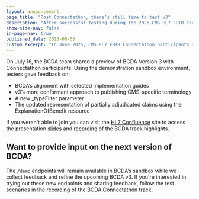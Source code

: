 ```yaml
---
layout: announcement
page_title: "Post Connectathon, there’s still time to test v3"
description: "After successful testing during the 2025 CMS HL7 FHIR Connectathon, a demo of Version 3 is still open to try."
show-side-nav: false
in-page-nav: true
published_date: 2025-08-05
custom_excerpt: "In June 2025, CMS HL7 FHIR Connectathon participants gave feedback on Version 3 in the BCDA sandbox. The demo endpoints are still open for testing."
---
```


On July 16, the BCDA team shared a preview of BCDA Version 3 with Connectathon participants. Using the demonstration sandbox environment, testers gave feedback on:

- BCDA’s alignment with selected implementation guides
- v3’s more conformant approach to publishing CMS-specific terminology
- A new _typeFilter parameter
- The updated representation of partially adjudicated claims using the ExplanationOfBenefit resource

If you weren't able to join you can visit the [HL7 Confluence](https://confluence.hl7.org/spaces/FHIR/pages/324971281/CMS+2025+-+07+FHIR+Connectathon+6) site to access the presentation [slides](https://confluence.hl7.org/download/attachments/345083176/2025BCDA_hl7_highlights.pdf?version=1&modificationDate=1752768789792&api=v2) and [recording](https://vimeo.com/1104565738/0573e89197) of the BCDA track highlights.

## Want to provide input on the next version of BCDA?

The `/demo` endpoints will remain available in BCDA’s sandbox while we collect feedback and refine the upcoming BCDA v3. If you're interested in trying out these new endpoints and sharing feedback, follow the test scenarios in [the recording of the BCDA Connectathon track](https://vimeo.com/1107118819/59373df25c).

